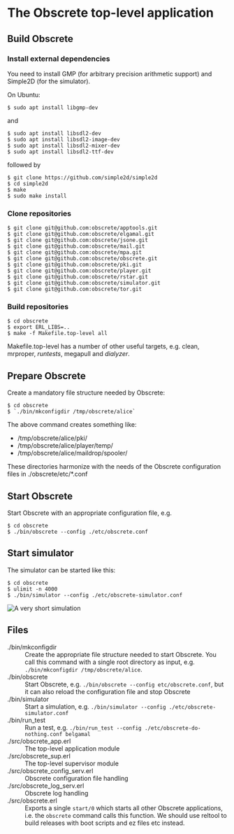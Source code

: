 # The Obscrete top-level application

## Build Obscrete

### Install external dependencies

You need to install GMP (for arbitrary precision arithmetic support) and Simple2D (for the simulator).

On Ubuntu:

`$ sudo apt install libgmp-dev`

and

```
$ sudo apt install libsdl2-dev
$ sudo apt install libsdl2-image-dev
$ sudo apt install libsdl2-mixer-dev
$ sudo apt install libsdl2-ttf-dev
```

followed by

```
$ git clone https://github.com/simple2d/simple2d
$ cd simple2d
$ make
$ sudo make install
```

### Clone repositories

```
$ git clone git@github.com:obscrete/apptools.git
$ git clone git@github.com:obscrete/elgamal.git
$ git clone git@github.com:obscrete/jsone.git
$ git clone git@github.com:obscrete/mail.git
$ git clone git@github.com:obscrete/mpa.git
$ git clone git@github.com:obscrete/obscrete.git
$ git clone git@github.com:obscrete/pki.git
$ git clone git@github.com:obscrete/player.git
$ git clone git@github.com:obscrete/rstar.git
$ git clone git@github.com:obscrete/simulator.git
$ git clone git@github.com:obscrete/tor.git
```

### Build repositories

```
$ cd obscrete
$ export ERL_LIBS=..
$ make -f Makefile.top-level all
```

Makefile.top-level has a number of other useful targets, e.g. clean, mrproper, *runtests*, megapull and *dialyzer*.

## Prepare Obscrete

Create a mandatory file structure needed by Obscrete:

```
$ cd obscrete
$ `./bin/mkconfigdir /tmp/obscrete/alice`
```

The above command creates something like:

* /tmp/obscrete/alice/pki/
* /tmp/obscrete/alice/player/temp/
* /tmp/obscrete/alice/maildrop/spooler/

These directories harmonize with the needs of the Obscrete configuration files in ./obscrete/etc/*.conf

## Start Obscrete

Start Obscrete with an appropriate configuration file, e.g.

```
$ cd obscrete
$ ./bin/obscrete --config ./etc/obscrete.conf
```

## Start simulator

The simulator can be started like this:

```
$ cd obscrete
$ ulimit -n 4000
$ ./bin/simulator --config ./etc/obscrete-simulator.conf
```

![A very short simulation](/doc/simulation.gif)

## Files

<dl>
  <dt>./bin/mkconfigdir</dt>
  <dd>Create the appropriate file structure needed to start Obscrete. You call this command with a single root directory as input, e.g. <code>./bin/mkconfigdir /tmp/obscrete/alice</code>.</dd>
  <dt>./bin/obscrete</dt>
  <dd>Start Obscrete, e.g. <code>./bin/obscrete --config etc/obscrete.conf</code>, but it can also reload the configuration file and stop Obscrete</dd>
  <dt>./bin/simulator</dt>
  <dd>Start a simulation, e.g. <code>./bin/simulator --config ./etc/obscrete-simulator.conf</code>
  <dt>./bin/run_test</dt>
  <dd>Run a test, e.g. <code>./bin/run_test --config ./etc/obscrete-do-nothing.conf belgamal</code>
  <dt>./src/obscrete_app.erl</dt>
  <dd>The top-level application module</dd>
  <dt>./src/obscrete_sup.erl</dt>
  <dd>The top-level supervisor module</dd>
  <dt>./src/obscrete_config_serv.erl</dt>
  <dd>Obscrete configuration file handling</dd>
  <dt>./src/obscrete_log_serv.erl</dt>
  <dd>Obscrete log handling</dd>
  <dt>./src/obscrete.erl</dt>
  <dd>Exports a single <code>start/0</code> which starts all other Obscrete applications, i.e. the <code>obscrete</code> command calls this function. We should use reltool to build releases with boot scripts and ez files etc instead.</dd>
</dl>
